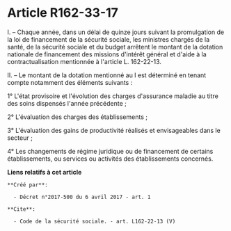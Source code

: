 # Article R162-33-17

I. – Chaque année, dans un délai de quinze jours suivant la promulgation de la loi de financement de la sécurité sociale, les
ministres chargés de la santé, de la sécurité sociale et du budget arrêtent le montant de la dotation nationale de
financement des missions d'intérêt général et d'aide à la contractualisation mentionnée à l'article L. 162-22-13. 

II. – Le montant de la dotation mentionné au I est déterminé en tenant compte notamment des éléments suivants : 

1° L'état provisoire et l'évolution des charges d'assurance maladie au titre des soins dispensés l'année précédente ; 

2° L'évaluation des charges des établissements ; 

3° L'évaluation des gains de productivité réalisés et envisageables dans le secteur ; 

4° Les changements de régime juridique ou de financement de certains établissements, ou services ou activités des
établissements concernés.

**Liens relatifs à cet article**

	**Créé par**:

	  - Décret n°2017-500 du 6 avril 2017 - art. 1

	**Cite**:

	  - Code de la sécurité sociale. - art. L162-22-13 (V)
